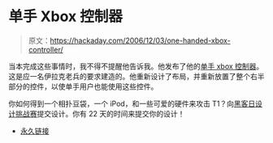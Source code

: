 # 单手 Xbox 控制器

> 原文：<https://hackaday.com/2006/12/03/one-handed-xbox-controller/>

当本完成这些事情时，我不得不提醒他告诉我。他发布了他的[单手 xbox 控制器](http://benheck.com/Games/Xbox360/controls/1hand/singlehandcontroller.htm)。这是应一名伊拉克老兵的要求建造的。他重新设计了布局，并重新放置了整个右半部分的控件，以使单手用户也能使用这些控件。

你如何得到一个相扑豆袋，一个 iPod，和一些可爱的硬件来攻击 T1？向[黑客日设计挑战赛](http://www.hackaday.com/2006/11/15/hackaday-design-challenge-yes-a-contest/)提交设计。你有 22 天的时间来提交你的设计！

*   [永久链接](http://benheck.com/Games/Xbox360/controls/1hand/singlehandcontroller.htm)